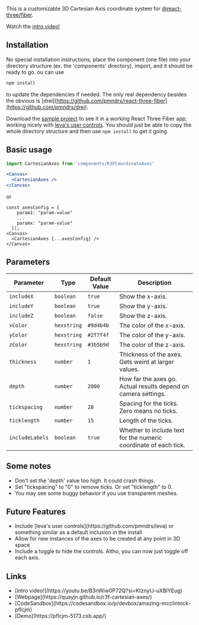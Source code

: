 This is a customizable 3D Cartesian Axis coordinate system for 
[@react-three/fiber](https://github.com/pmndrs/react-three-fiber).

Watch the [intro video!](https://youtu.be/B3nWiw0P72Q?si=KtznylJ-uXBlYEug)

## Installation
No special installation instructions; place the component (one file) into your directory structure (ex. the 'components' directory), import, and it should be ready to go. ou can use
```bash
npm install
```
to update the dependencies if needed. The only real dependency besides the obvious is 
[drei](https://github.com/pmndrs/react-three-fiber](https://github.com/pmndrs/drei).

Download the [sample project](https://github.com/quayjn/r3f-cartesian-axes/tree/main/demo) 
to see it in a working React Three Fiber app, working nicely with [leva's user controls](https://github.com/pmndrs/leva).
You should just be able to copy the whole directory structure and then use ```npm install``` to get it going.

## Basic usage
```jsx
import CartesianAxes from 'components/R3FCoordinateAxes'

<Canvas>
  <CartesianAxes />
</Canvas>
```
or
```
const axesConfig = {
    param1: "param-value"
    ...
    paramx: "param-value"
  });
<Canvas>
  <CartesianAxes {...axesConfig} />
</Canvas>
```

## Parameters
| Parameter        | Type        | Default Value | Description                                                      |
|------------------|-------------|---------------|------------------------------------------------------------------|
| `includeX`       | `boolean`   | `true`        | Show the x-axis.                                                 |
| `includeY`       | `boolean`   | `true`        | Show the y-axis.                                                 |
| `includeZ`       | `boolean`   | `false`       | Show the z-axis.                                                 |
| `xColor`         | `hexstring` | `#9d4b4b`     | The color of the x-axis.                                         |
| `yColor`         | `hexstring` | `#2f7f4f`     | The color of the y-axis.                                         |
| `zColor`         | `hexstring` | `#3b5b9d`     | The color of the z-axis.                                         |
| `thickness`      | `number`    | `1`           | Thickness of the axes. Gets weird at larger values.              |
| `depth`          | `number`    | `2000`        | How far the axes go. Actual results depend on camera settings.   |
| `tickspacing`    | `number`    | `20`          | Spacing for the ticks. Zero means no ticks.                      |
| `ticklength`     | `number`    | `15`          | Length of the ticks.                                             |
| `includeLabels`  | `boolean`   | `true`        | Whether to include text for the numeric coordinate of each tick. |

## Some notes
<ul>
  <li> Don't set the 'depth' value too high. It could crash things.</li>
  <li> Set "tickspacing" to "0" to remove ticks. Or set "ticklength" to 0.</li>
  <li> You may see some buggy behavior if you use transparent meshes.</li>
</ul>

## Future Features
<ul>
<li> Include [leva's user controls](https://github.com/pmndrs/leva) or something similar as a default inclusion in the install</li>
<li> Allow for new instances of the axes to be created at any point in 3D space</li>
<li> Include a toggle to hide the controls. Altho, you can now just toggle off each axis.</li>
</ul>

## Links
<ul> 
  <li>[intro video!](https://youtu.be/B3nWiw0P72Q?si=KtznylJ-uXBlYEug)</li>
  <li>[Webpage](https://quayjn.github.io/r3f-cartesian-axes/)</li>
  <li>[CodeSandbox](https://codesandbox.io/p/devbox/amazing-mcclintock-pflcjm)</li>
  <li>[Demo](https://pflcjm-5173.csb.app/)</li>
  
